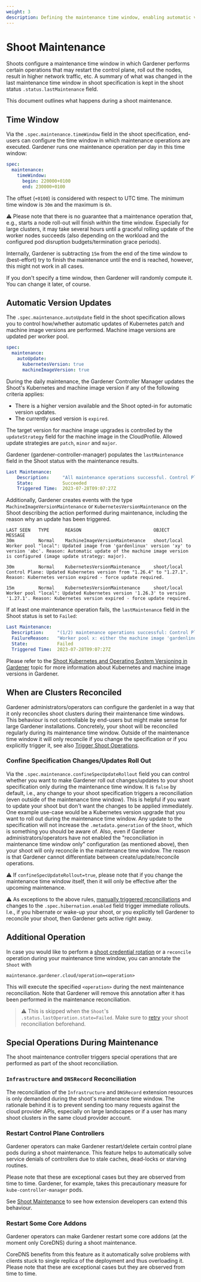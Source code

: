 ```yaml
---
weight: 3
description: Defining the maintenance time window, enabling automatic version updates, confine reconcilations only to happen during maintenance, adding an additional maintenance operation and list of special operations during maintenance
---
```


# Shoot Maintenance

Shoots configure a maintenance time window in which Gardener performs certain operations that may restart the control plane, roll out the nodes, result in higher network traffic, etc. A summary of what was changed in the last maintenance time window in shoot specification is kept in the shoot status `.status.lastMaintenance` field.

This document outlines what happens during a shoot maintenance.

## Time Window

Via the `.spec.maintenance.timeWindow` field in the shoot specification, end-users can configure the time window in which maintenance operations are executed.
Gardener runs one maintenance operation per day in this time window:

```yaml
spec:
  maintenance:
    timeWindow:
      begin: 220000+0100
      end: 230000+0100
```

The offset (`+0100`) is considered with respect to UTC time.
The minimum time window is `30m` and the maximum is `6h`.

⚠️ Please note that there is no guarantee that a maintenance operation that, e.g., starts a node roll-out will finish *within* the time window.
Especially for large clusters, it may take several hours until a graceful rolling update of the worker nodes succeeds (also depending on the workload and the configured pod disruption budgets/termination grace periods).

Internally, Gardener is subtracting `15m` from the end of the time window to (best-effort) try to finish the maintenance until the end is reached, however, this might not work in all cases.

If you don't specify a time window, then Gardener will randomly compute it.
You can change it later, of course.

## Automatic Version Updates

The `.spec.maintenance.autoUpdate` field in the shoot specification allows you to control how/whether automatic updates of Kubernetes patch and machine image versions are performed.
Machine image versions are updated per worker pool.

```yaml
spec:
  maintenance:
    autoUpdate:
      kubernetesVersion: true
      machineImageVersion: true
```

During the daily maintenance, the Gardener Controller Manager updates the Shoot's Kubernetes and machine image version if any of the following criteria applies:
 - There is a higher version available and the Shoot opted-in for automatic version updates.
 - The currently used version is `expired`.

The target version for machine image upgrades is controlled by the `updateStrategy` field for the machine image in the CloudProfile. Allowed update strategies are `patch`, `minor` and `major`.

Gardener (gardener-controller-manager) populates the `lastMaintenance` field in the Shoot status with the maintenance results.

```yaml
Last Maintenance:
    Description:     "All maintenance operations successful. Control Plane: Updated Kubernetes version from 1.26.4 to 1.27.1. Reason: Kubernetes version expired - force update required"
    State:           Succeeded
    Triggered Time:  2023-07-28T09:07:27Z
```

Additionally, Gardener creates events with the type `MachineImageVersionMaintenance` or `KubernetesVersionMaintenance` on the Shoot describing the action performed during maintenance, including the reason why an update has been triggered.

```text
LAST SEEN   TYPE      REASON                           OBJECT          MESSAGE
30m         Normal    MachineImageVersionMaintenance   shoot/local     Worker pool "local": Updated image from 'gardenlinux' version 'xy' to version 'abc'. Reason: Automatic update of the machine image version is configured (image update strategy: major).

30m         Normal    KubernetesVersionMaintenance     shoot/local     Control Plane: Updated Kubernetes version from "1.26.4" to "1.27.1". Reason: Kubernetes version expired - force update required.

15m         Normal    KubernetesVersionMaintenance     shoot/local     Worker pool "local": Updated Kubernetes version '1.26.3' to version '1.27.1'. Reason: Kubernetes version expired - force update required.
```

If at least one maintenance operation fails, the `lastMaintenance` field in the Shoot status is set to `Failed`:

```yaml
Last Maintenance:
  Description:     "(1/2) maintenance operations successful: Control Plane: Updated Kubernetes version from 1.26.4 to 1.27.1. Reason: Kubernetes version expired - force update required, Worker pool x: 'gardenlinux' machine image version maintenance failed. Reason for update: machine image version expired"
  FailureReason:   "Worker pool x: either the machine image 'gardenlinux' is reaching end of life and migration to another machine image is required or there is a misconfiguration in the CloudProfile."
  State:           Failed
  Triggered Time:  2023-07-28T09:07:27Z
```

Please refer to the [Shoot Kubernetes and Operating System Versioning in Gardener](./shoot_versions.md) topic for more information about Kubernetes and machine image versions in Gardener.

## When are Clusters Reconciled

Gardener administrators/operators can configure the gardenlet in a way that it only reconciles shoot clusters during their maintenance time windows.
This behaviour is not controllable by end-users but might make sense for large Gardener installations.
Concretely, your shoot will be reconciled regularly during its maintenance time window.
Outside of the maintenance time window it will only reconcile if you change the specification or if you explicitly trigger it, see also [Trigger Shoot Operations](shoot_operations.md).

### Confine Specification Changes/Updates Roll Out

Via the `.spec.maintenance.confineSpecUpdateRollout` field you can control whether you want to make Gardener roll out changes/updates to your shoot specification only during the maintenance time window.
It is `false` by default, i.e., any change to your shoot specification triggers a reconciliation (even outside of the maintenance time window).
This is helpful if you want to update your shoot but don't want the changes to be applied immediately. One example use-case would be a Kubernetes version upgrade that you want to roll out during the maintenance time window.
Any update to the specification will not increase the `.metadata.generation` of the `Shoot`, which is something you should be aware of.
Also, even if Gardener administrators/operators have not enabled the "reconciliation in maintenance time window only" configuration (as mentioned above), then your shoot will only reconcile in the maintenance time window.
The reason is that Gardener cannot differentiate between create/update/reconcile operations.

⚠️ If `confineSpecUpdateRollout=true`, please note that if you change the maintenance time window itself, then it will only be effective after the upcoming maintenance.

⚠️ As exceptions to the above rules, [manually triggered reconciliations](shoot_operations.md#immediate-reconciliation) and changes to the `.spec.hibernation.enabled` field trigger immediate rollouts.
I.e., if you hibernate or wake-up your shoot, or you explicitly tell Gardener to reconcile your shoot, then Gardener gets active right away.

## Additional Operation

In case you would like to perform a [shoot credential rotation](shoot_operations.md#credentials-rotation-operations) or a `reconcile` operation during your maintenance time window, you can annotate the `Shoot` with

```
maintenance.gardener.cloud/operation=<operation>
```

This will execute the specified `<operation>` during the next maintenance reconciliation.
Note that Gardener will remove this annotation after it has been performed in the maintenance reconciliation.

> ⚠️ This is skipped when the `Shoot`'s `.status.lastOperation.state=Failed`. Make sure to [retry](shoot_operations.md#retry-failed-reconciliation) your shoot reconciliation beforehand.

## Special Operations During Maintenance

The shoot maintenance controller triggers special operations that are performed as part of the shoot reconciliation.

### `Infrastructure` and `DNSRecord` Reconciliation

The reconciliation of the `Infrastructure` and `DNSRecord` extension resources is only demanded during the shoot's maintenance time window.
The rationale behind it is to prevent sending too many requests against the cloud provider APIs, especially on large landscapes or if a user has many shoot clusters in the same cloud provider account.

### Restart Control Plane Controllers

Gardener operators can make Gardener restart/delete certain control plane pods during a shoot maintenance.
This feature helps to automatically solve service denials of controllers due to stale caches, dead-locks or starving routines.

Please note that these are exceptional cases but they are observed from time to time.
Gardener, for example, takes this precautionary measure for `kube-controller-manager` pods.

See [Shoot Maintenance](../extensions/shoot-maintenance.md) to see how extension developers can extend this behaviour.

### Restart Some Core Addons

Gardener operators can make Gardener restart some core addons (at the moment only CoreDNS) during a shoot maintenance.

CoreDNS benefits from this feature as it automatically solve problems with clients stuck to single replica of the deployment and thus overloading it.
Please note that these are exceptional cases but they are observed from time to time.
